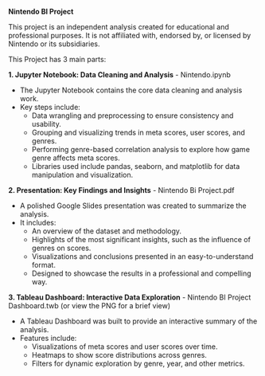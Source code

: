 **Nintendo BI Project**

This project is an independent analysis created for educational and professional purposes. It is not affiliated with, endorsed by, or licensed by Nintendo or its subsidiaries.

This Project has 3 main parts:

**1. Jupyter Notebook: Data Cleaning and Analysis** - Nintendo.ipynb
- The Jupyter Notebook contains the core data cleaning and analysis work.
- Key steps include:
  - Data wrangling and preprocessing to ensure consistency and usability.
  - Grouping and visualizing trends in meta scores, user scores, and genres.
  - Performing genre-based correlation analysis to explore how game genre affects meta scores.
  - Libraries used include pandas, seaborn, and matplotlib for data manipulation and visualization.

**2. Presentation: Key Findings and Insights** - Nintendo Bi Project.pdf
- A polished Google Slides presentation was created to summarize the analysis.
- It includes:
  - An overview of the dataset and methodology.
  - Highlights of the most significant insights, such as the influence of genres on scores.
  - Visualizations and conclusions presented in an easy-to-understand format.
  - Designed to showcase the results in a professional and compelling way.

**3. Tableau Dashboard: Interactive Data Exploration** - Nintendo BI Project Dashboard.twb (or view the PNG for a brief view)
- A Tableau Dashboard was built to provide an interactive summary of the analysis.
- Features include:
  - Visualizations of meta scores and user scores over time.
  - Heatmaps to show score distributions across genres.
  - Filters for dynamic exploration by genre, year, and other metrics.
